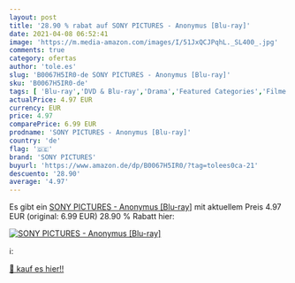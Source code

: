 ```yaml
---
layout: post
title: '28.90 % rabat auf SONY PICTURES - Anonymus [Blu-ray]'
date: 2021-04-08 06:52:41
image: 'https://m.media-amazon.com/images/I/51JxQCJPqhL._SL400_.jpg'
comments: true
category: ofertas
author: 'tole.es'
slug: 'B0067H5IR0-de SONY PICTURES - Anonymus [Blu-ray]'
sku: 'B0067H5IR0-de'
tags: [ 'Blu-ray','DVD & Blu-ray','Drama','Featured Categories','Filme','Historienfilm','Krimi','Thriller','sony pictures', ]
actualPrice: 4.97 EUR
currency: EUR
price: 4.97
comparePrice: 6.99 EUR
prodname: 'SONY PICTURES - Anonymus [Blu-ray]'
country: 'de'
flag: '🇩🇪'
brand: 'SONY PICTURES'
buyurl: 'https://www.amazon.de/dp/B0067H5IR0/?tag=tolees0ca-21'
descuento: '28.90'
average: '4.97'
---
```


Es gibt ein [SONY PICTURES - Anonymus [Blu-ray]](https://www.amazon.de/dp/B0067H5IR0/?tag=tolees0ca-21) mit aktuellem Preis 4.97 EUR (original: 6.99 EUR) 28.90 % Rabatt hier:

[![SONY PICTURES - Anonymus [Blu-ray]](https://m.media-amazon.com/images/I/51JxQCJPqhL._SL400_.jpg)](https://www.amazon.de/dp/B0067H5IR0/?tag=tolees0ca-21)

ℹ️:


[🛒 kauf es hier!!](https://www.amazon.de/dp/B0067H5IR0/?tag=tolees0ca-21)
